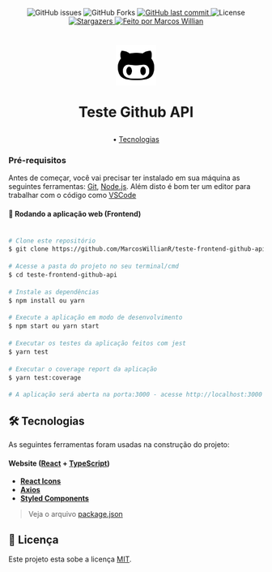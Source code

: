 
<p align="center">
  <img alt="GitHub issues" src="https://img.shields.io/github/issues/MarcosWillianR/teste-frontend-github-api">

  <img alt="GitHub Forks" src="https://img.shields.io/github/forks/MarcosWillianR/teste-frontend-github-api">

  <a href="https://github.com/MarcosWillianR/teste-frontend-github-api/commits/master">
    <img alt="GitHub last commit" src="https://img.shields.io/github/last-commit/MarcosWillianr/teste-frontend-github-api">
  </a>

  <img alt="License" src="https://img.shields.io/badge/license-MIT-117EFF">

  <a href="https://github.com/MarcosWillianR/teste-frontend-github-api/stargazers">
    <img alt="Stargazers" src="https://img.shields.io/github/stars/MarcosWillianR/teste-frontend-github-api">
  </a>

  <a href="https://github.com/MarcosWillianR">
    <img alt="Feito por Marcos Willian" src="http://img.shields.io/badge/feito%20por-Marcos%20Willian-%117EFF">
  </a>
</p>

<h1 align="center">
    <img alt="Github API" title="#Github API" src="src/assets/logo.png" width="80" height="80" />
  <p align="center">Teste Github API</p>
</h1>

<p align="center">
 • <a href="#-tecnologias">Tecnologias</a>
</p>

### Pré-requisitos

Antes de começar, você vai precisar ter instalado em sua máquina as seguintes ferramentas:
[Git](https://git-scm.com), [Node.js](https://nodejs.org/en/).
Além disto é bom ter um editor para trabalhar com o código como [VSCode](https://code.visualstudio.com/)

#### 🧭 Rodando a aplicação web (Frontend)

```bash

# Clone este repositório
$ git clone https://github.com/MarcosWillianR/teste-frontend-github-api

# Acesse a pasta do projeto no seu terminal/cmd
$ cd teste-frontend-github-api

# Instale as dependências
$ npm install ou yarn

# Execute a aplicação em modo de desenvolvimento
$ npm start ou yarn start

# Executar os testes da aplicação feitos com jest
$ yarn test

# Executar o coverage report da aplicação
$ yarn test:coverage

# A aplicação será aberta na porta:3000 - acesse http://localhost:3000

```

## 🛠 Tecnologias

As seguintes ferramentas foram usadas na construção do projeto:

#### **Website**  ([React](https://reactjs.org/)  +  [TypeScript](https://www.typescriptlang.org/))

-   **[React Icons](https://react-icons.github.io/react-icons/)**
-   **[Axios](https://github.com/axios/axios)**
-   **[Styled Components](https://github.com/styled-components/styled-components)**

> Veja o arquivo  [package.json](https://github.com/MarcosWillianR/teste-frontend-github-api/blob/master/package.json)

## 📝 Licença

Este projeto esta sobe a licença [MIT](./LICENSE).
